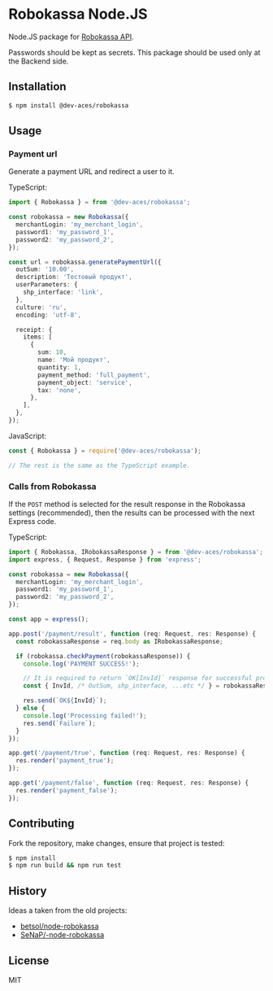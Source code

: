 # Robokassa Node.JS

Node.JS package for [Robokassa API](https://docs.robokassa.ru).

Passwords should be kept as secrets. This package should be used only at the Backend side.

## Installation

```sh
$ npm install @dev-aces/robokassa
```

## Usage

### Payment url

Generate a payment URL and redirect a user to it.

TypeScript:
```typescript
import { Robokassa } = from '@dev-aces/robokassa';

const robokassa = new Robokassa({
  merchantLogin: 'my_merchant_login',
  password1: 'my_password_1',
  password2: 'my_password_2',
});

const url = robokassa.generatePaymentUrl({
  outSum: '10.00',
  description: 'Тестовый продукт',
  userParameters: {
    shp_interface: 'link',
  },
  culture: 'ru',
  encoding: 'utf-8',

  receipt: {
    items: [
      {
        sum: 10,
        name: 'Мой продукт',
        quantity: 1,
        payment_method: 'full_payment',
        payment_object: 'service',
        tax: 'none',
      },
    ],
  },
});

```

JavaScript:
```javascript
const { Robokassa } = require('@dev-aces/robokassa');

// The rest is the same as the TypeScript example.
```

### Calls from Robokassa

If the `POST` method is selected for the result response in the Robokassa settings (recommended), then the results can be processed with the next Express code.

TypeScript:
```typescript
import { Robokassa, IRobokassaResponse } = from '@dev-aces/robokassa';
import express, { Request, Response } from 'express';

const robokassa = new Robokassa({
  merchantLogin: 'my_merchant_login',
  password1: 'my_password_1',
  password2: 'my_password_2',
});

const app = express();

app.post('/payment/result', function (req: Request, res: Response) {
  const robokassaResponse = req.body as IRobokassaResponse;

  if (robokassa.checkPayment(robokassaResponse)) {
    console.log('PAYMENT SUCCESS!');

    // It is required to return `OK[InvId]` response for successful processing.
    const { InvId, /* OutSum, shp_interface, ...etc */ } = robokassaResponse;

    res.send(`OK${InvId}`);
  } else {
    console.log('Processing failed!');
    res.send(`Failure`);
  }
});

app.get('/payment/true', function (req: Request, res: Response) {
  res.render('payment_true');
});

app.get('/payment/false', function (req: Request, res: Response) {
  res.render('payment_false');
});
```

## Contributing

Fork the repository, make changes, ensure that project is tested:

```bash
$ npm install
$ npm run build && npm run test
```

## History

Ideas a taken from the old projects:
- [betsol/node-robokassa](https://github.com/betsol/node-robokassa)
- [SeNaP/-node-robokassa](https://github.com/SeNaP/node-robokassa)

## License

MIT
